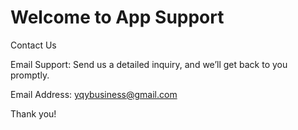 # **Welcome to App Support**

Contact Us

Email Support: Send us a detailed inquiry, and we’ll get back to you promptly.

Email Address: yqybusiness@gmail.com

Thank you!

